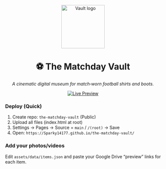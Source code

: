 <p align="center"><img src="assets/img/logo-vault.jpg" width="140" alt="Vault logo"></p>
<h1 align="center">⚽️ The Matchday Vault</h1>
<p align="center"><em>A cinematic digital museum for match‑worn football shirts and boots.</em></p>
<p align="center"><a href="https://Sparky14177.github.io/the-matchday-vault/"><img src="https://img.shields.io/badge/Live%20Preview-The%20Matchday%20Vault-FFC300?style=for-the-badge&labelColor=000000" alt="Live Preview"/></a></p>
<h3>Deploy (Quick)</h3>
<ol><li>Create repo: <code>the-matchday-vault</code> (Public)</li><li>Upload all files (index.html at root)</li><li>Settings → Pages → Source = <code>main</code> / <code>/(root)</code> → Save</li><li>Open: <code>https://Sparky14177.github.io/the-matchday-vault/</code></li></ol>
<h3>Add your photos/videos</h3>
<p>Edit <code>assets/data/items.json</code> and paste your Google Drive “preview” links for each item.</p>
